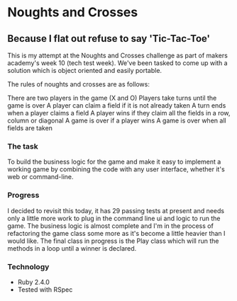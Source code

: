 # Noughts and Crosses
## Because I flat out refuse to say 'Tic-Tac-Toe'

This is my attempt at the Noughts and Crosses challenge as part of makers academy's week 10 (tech test week). We've been tasked to come up with a solution which is object oriented and easily portable.

The rules of noughts and crosses are as follows:

There are two players in the game (X and O)
Players take turns until the game is over
A player can claim a field if it is not already taken
A turn ends when a player claims a field
A player wins if they claim all the fields in a row, column or diagonal
A game is over if a player wins
A game is over when all fields are taken

### The task

To build the business logic for the game and make it easy to implement a working game by combining the code with any user interface, whether it's web or command-line.

### Progress

I decided to revisit this today, it has 29 passing tests at present and needs only a little more work to plug in the command line ui and logic to run the game. The business logic is almost complete and I'm in the process of refactoring the game class some more as it's become a little heavier than I would like. The final class in progress is the Play class which will run the methods in a loop until a winner is declared.

### Technology
- Ruby 2.4.0
- Tested with RSpec
